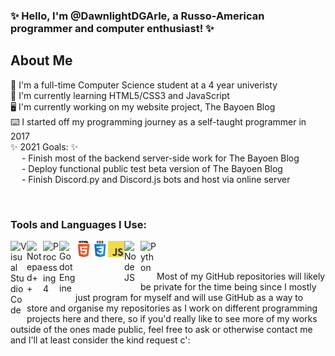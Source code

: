 ### ✨ Hello, I'm @DawnlightDGArle, a Russo-American programmer and computer enthusiast! ✨

## About Me

🏫 I'm a full-time Computer Science student at a 4 year univeristy
<br/>
🌱 I'm currently learning HTML5/CSS3 and JavaScript
<br/>
🖥️ I'm currently working on my website project, The Bayoen Blog
<br/>
⌨️ I started off my programming journey as a self-taught programmer in 2017
<br/>
✨ 2021 Goals: ✨<br/>
    &emsp; - Finish most of the backend server-side work for The Bayoen Blog <br/>
    &emsp; - Deploy functional public test beta version of The Bayoen Blog <br/>
    &emsp; - Finish Discord.py and Discord.js bots and host via online server <br/>

<br/>

### Tools and Languages I Use:

<img align="left" alt="Visual Studio Code" width="26px" src="https://external-content.duckduckgo.com/iu/?u=https%3A%2F%2Fwebme.ie%2Fwp-content%2Fuploads%2F2019%2F07%2FVisual_Studio_Code_1.35_icon.svg_-e1563308603182.png&f=1&nofb=1" />
<img align="left" alt="Notepad++" width="26px" src="https://external-content.duckduckgo.com/iu/?u=https%3A%2F%2F2.bp.blogspot.com%2F-YxV67LGDGSs%2FWksbaiKaQSI%2FAAAAAAAAAh8%2FwreqaG4HbBw3h6g-AThMSLRk81hQ85dYgCK4BGAYYCw%2Fs1600%2FNotepad-Plus-Plus-icon.png&f=1&nofb=1" />
<img align="left" alt="Processing 4" width="26px" src="https://static.wikia.nocookie.net/logopedia/images/9/99/Processing_2021.svg/revision/latest/scale-to-width-down/220?cb=20210827142846" />
<img align="left" alt="Godot Engine" width="26px" src="https://godotengine.org/themes/godotengine/assets/press/logo_vertical_color_dark.png" />
<img align="left" alt="HTML5" width="26px" src="https://raw.githubusercontent.com/github/explore/80688e429a7d4ef2fca1e82350fe8e3517d3494d/topics/html/html.png" />
<img align="left" alt="CSS3" width="26px" src="https://raw.githubusercontent.com/github/explore/80688e429a7d4ef2fca1e82350fe8e3517d3494d/topics/css/css.png" />
<img align="left" alt="JavaScript" width="26px" src="https://raw.githubusercontent.com/github/explore/80688e429a7d4ef2fca1e82350fe8e3517d3494d/topics/javascript/javascript.png" />
<img align="left" alt="Node JS" width="26px" src="https://external-content.duckduckgo.com/iu/?u=https%3A%2F%2Fwww.netgains.org%2Fwp-content%2Fuploads%2F2014%2F01%2Fnode_js.png&f=1&nofb=1" />
<img align="left" alt="Python" width="26px" src="https://external-content.duckduckgo.com/iu/?u=http%3A%2F%2Ficons.iconarchive.com%2Ficons%2Fcornmanthe3rd%2Fplex%2F512%2FOther-python-icon.png&f=1&nofb=1" />

<br/>  
<br/>

Most of my GitHub repositories will likely be private for the time being since I mostly just program for myself and will use GitHub as a way to store and organise my repositories as I work on different programming projects here and there, so if you'd really like to see more of my works outside of the ones made public, feel free to ask or otherwise contact me and I'll at least consider the kind request c':

<!---
DawnlightDGArle/DawnlightDGArle is a ✨ special ✨ repository because its `README.md` (this file) appears on your GitHub profile.
You can click the Preview link to take a look at your changes.
--->
